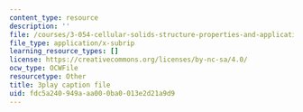 ```yaml
---
content_type: resource
description: ''
file: /courses/3-054-cellular-solids-structure-properties-and-applications-spring-2015/fdc5a240949aaa000ba0013e2d21a9d9_Txidu-5VYfU.srt
file_type: application/x-subrip
learning_resource_types: []
license: https://creativecommons.org/licenses/by-nc-sa/4.0/
ocw_type: OCWFile
resourcetype: Other
title: 3play caption file
uid: fdc5a240-949a-aa00-0ba0-013e2d21a9d9
---
```


